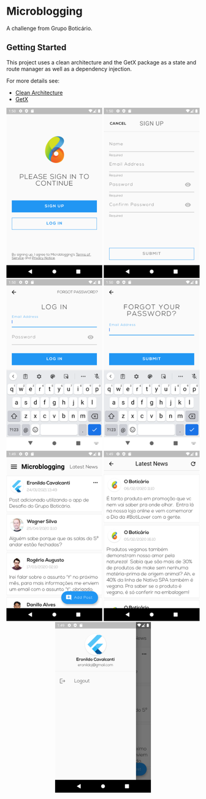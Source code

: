 # Microblogging

A challenge from Grupo Boticário.

## Getting Started

This project uses a clean architecture and the GetX package as a state and route manager as well as a dependency injection.

For more details see:

- [Clean Architecture](https://blog.cleancoder.com/uncle-bob/2012/08/13/the-clean-architecture.html)
- [GetX](https://pub.dev/packages/get)

<p align="center">
  <img src="https://github.com/Eronildo/microblogging/blob/master/github_images/signin.png" title="Sign In Page" width="250">
  <img src="https://github.com/Eronildo/microblogging/blob/master/github_images/sigup.png" title="Sign Up Page" width="250">
  <img src="https://github.com/Eronildo/microblogging/blob/master/github_images/login.png" title="Login Page" width="250">
  <img src="https://github.com/Eronildo/microblogging/blob/master/github_images/forgot.png" title="Forgot Password Page" width="250">
  <img src="https://github.com/Eronildo/microblogging/blob/master/github_images/mainpage.png" title="Main Page" width="250">
  <img src="https://github.com/Eronildo/microblogging/blob/master/github_images/lastnews.png" title="Last News Page" width="250">
  <img src="https://github.com/Eronildo/microblogging/blob/master/github_images/menu.png" title="Menu Drawer" width="250">
</p>

